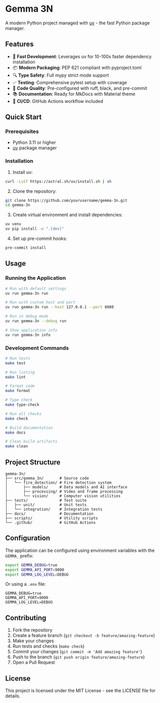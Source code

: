 # Gemma 3N

A modern Python project managed with [uv](https://github.com/astral-sh/uv) - the fast Python package manager.

## Features

- 🚀 **Fast Development**: Leverages uv for 10-100x faster dependency installation
- 📦 **Modern Packaging**: PEP 621 compliant with pyproject.toml
- 🔍 **Type Safety**: Full mypy strict mode support
- ✅ **Testing**: Comprehensive pytest setup with coverage
- 🎨 **Code Quality**: Pre-configured with ruff, black, and pre-commit
- 📚 **Documentation**: Ready for MkDocs with Material theme
- 🔄 **CI/CD**: GitHub Actions workflow included

## Quick Start

### Prerequisites

- Python 3.11 or higher
- [uv](https://github.com/astral-sh/uv) package manager

### Installation

1. Install uv:
```bash
curl -LsSf https://astral.sh/uv/install.sh | sh
```

2. Clone the repository:
```bash
git clone https://github.com/yourusername/gemma-3n.git
cd gemma-3n
```

3. Create virtual environment and install dependencies:
```bash
uv venv
uv pip install -e ".[dev]"
```

4. Set up pre-commit hooks:
```bash
pre-commit install
```

## Usage

### Running the Application

```bash
# Run with default settings
uv run gemma-3n run

# Run with custom host and port
uv run gemma-3n run --host 127.0.0.1 --port 8080

# Run in debug mode
uv run gemma-3n --debug run

# Show application info
uv run gemma-3n info
```

### Development Commands

```bash
# Run tests
make test

# Run linting
make lint

# Format code
make format

# Type check
make type-check

# Run all checks
make check

# Build documentation
make docs

# Clean build artifacts
make clean
```

## Project Structure

```
gemma-3n/
├── src/gemma_3n/       # Source code
│   └── fire_detection/ # Fire detection system
│       ├── models/     # Data models and AI interface
│       ├── processing/ # Video and frame processing
│       └── vision/     # Computer vision utilities
├── tests/              # Test suite
│   ├── unit/           # Unit tests
│   └── integration/    # Integration tests
├── docs/               # Documentation
├── scripts/            # Utility scripts
└── .github/            # GitHub Actions
```

## Configuration

The application can be configured using environment variables with the `GEMMA_` prefix:

```bash
export GEMMA_DEBUG=true
export GEMMA_API_PORT=9000
export GEMMA_LOG_LEVEL=DEBUG
```

Or using a `.env` file:

```env
GEMMA_DEBUG=true
GEMMA_API_PORT=9000
GEMMA_LOG_LEVEL=DEBUG
```

## Contributing

1. Fork the repository
2. Create a feature branch (`git checkout -b feature/amazing-feature`)
3. Make your changes
4. Run tests and checks (`make check`)
5. Commit your changes (`git commit -m 'Add amazing feature'`)
6. Push to the branch (`git push origin feature/amazing-feature`)
7. Open a Pull Request

## License

This project is licensed under the MIT License - see the LICENSE file for details.